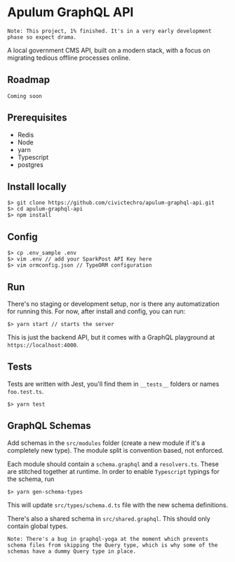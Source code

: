 # Apulum GraphQL API

`Note: This project, 1% finished. It's in a very early development phase so expect drama.`

A local government CMS API, built on a modern stack, with a focus on migrating tedious offline processes online. 

## Roadmap 

`Coming soon`


## Prerequisites

- Redis
- Node
- yarn
- Typescript
- postgres

## Install locally

```
$> git clone https://github.com/civictechro/apulum-graphql-api.git
$> cd apulum-graphql-api
$> npm install
```
## Config 

```
$> cp .env_sample .env 
$> vim .env // add your SparkPost API Key here
$> vim ormconfig.json // TypeORM configuration
```

## Run

There's no staging or development setup, nor is there any automatization for running this. For now, after install and config, you can run:

```
$> yarn start // starts the server
```

This is just the backend API, but it comes with a GraphQL playground at `https://localhost:4000`.

## Tests

Tests are written with Jest, you'll find them in `__tests__` folders or names `foo.test.ts`.

```
$> yarn test
```

## GraphQL Schemas

Add schemas in the `src/modules` folder (create a new module if it's a completely new type). The module split is convention based, not enforced. 

Each module should contain a `schema.graphql` and a `resolvers.ts`. These are stitched together at runtime. In order to enable `Typescript` typings for the schema, run 

```
$> yarn gen-schema-types
```

This will update `src/types/schema.d.ts` file with the new schema definitions. 

There's also a shared schema in `src/shared.graphql`. This should only contain global types. 

`Note: There's a bug in graphql-yoga at the moment which prevents schema files from skipping the Query type, which is why some of the schemas have a dummy Query type in place.`

